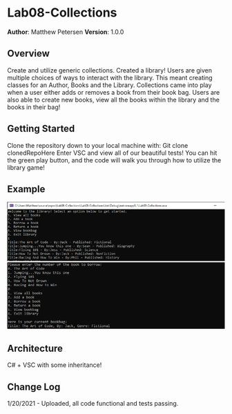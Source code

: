# Lab08-Collections

**Author**: Matthew Petersen
**Version**: 1.0.0 

## Overview
Create and utilize generic collections. Created a library! Users are given multiple choices of ways to interact with the library. This meant creating classes for an Author, Books and the Library. Collections came into play when a user either adds or removes a book from their book bag. Users are also able to create new books, view all the books within the library and the books in their bag!

## Getting Started
Clone the repository down to your local machine with: Git clone clonedRepoHere
Enter VSC and view all of our beautiful tests!
You can hit the green play button, and the code will walk you through how to utilize the library game!

## Example
![Imagehere](image1.PNG)
![Imagehere](image2.PNG)


## Architecture
C# + VSC with some inheritance!


## Change Log

1/20/2021 - Uploaded, all code functional and tests passing.
